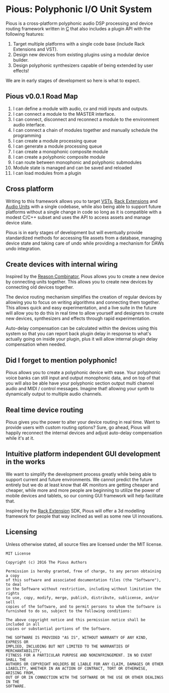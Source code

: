 Pious: Polyphonic I/O Unit System
=================================

Pious is a cross-platform polyphonic audio DSP processing and device routing
framework written in [C] that also includes a plugin API with the following
features:

1. Target multiple platforms with a single code base (include Rack Extensions and VST).
2. Design new devices from existing plugins using a modular device builder.
3. Design polyphonic synthesizers capable of being extended by user effects!

We are in early stages of development so here is what to expect.

Pious v0.0.1 Road Map
---------------------

1. I can define a module with audio, cv and midi inputs and outputs.
2. I can connect a module to the MASTER interface.
3. I can connect, disconnect and reconnect a module to the environment audio interface.
4. I can connect a chain of modules together and manually schedule the programming
5. I can create a module processing queue
6. I can generate a module processing queue
7. I can create a monophonic composite module
8. I can create a polyphonic composite module
9. I can route between monophonic and polyphonic submodules
10. Module state is managed and can be saved and reloaded
0. I can load modules from a plugin


Cross platform
--------------

Writing to this framework allows you to target [VSTs],
[Rack Extensions] and [Audio Units] with a single codebase, while also being
able to support future platforms without a single change in code so long as
it is compatible with a modest C/C++ subset and uses the API to access assets
and manage device state.

Pious is in early stages of development but will eventually provide
standardized methods for accessing file assets from a database, managing
device state and taking care of undo while providing a mechanism for DAWs
undo integration.

Create devices with internal wiring
-----------------------------------

Inspired by the [Reason Combinator], Pious allows you to create a new device
by connecting units together. This allows you to create new devices by
connecting old devices together.

The device routing mechanism simplifies the creation of regular devices
by allowing you to focus on writing algorithms and connecting them together.
This allows quick and easy experimentation, and a live suite in the future
will allow you to do this in real time to allow yourself and designers to
create new devices, synthesizers and effects through rapid experimentation.

Auto-delay compensation can be calculated within the devices using this system
so that you can report back plugin delay in response to what's actually going
on inside your plugin, plus it will allow internal plugin delay compensation
when needed.

Did I forget to mention polyphonic!
-----------------------------------

Pious allows you to create a polyphonic device with ease. Your polyphonic
voice banks can still input and output monophonic data, and on top of that
you will also be able have your polyphonic section output multi channel
audio and MIDI / control messages. Imagine that! allowing your synth to
dynamically output to multiple audio channels.

Real time device routing
------------------------

Pious gives you the power to alter your device routing in real time. Want to
provide users with custom routing options? Sure, go ahead, Pious will happily
reconnect the internal devices and adjust auto-delay compensation while it's
at it.

Intuitive platform independent GUI development in the works
-----------------------------------------------------------

We want to simplify the development process greatly while being able to
support current and future environments. We cannot predict the future entirely
but we do at least know that 4K monitors are getting cheaper and cheaper,
while more and more people are beginning to utilize the power of mobile
devices and tablets, so our coming GUI framework will help facilitate that.

Inspired by the [Rack Extension] SDK, Pious will offer a 3d modelling
framework for people that way inclined as well as some new UI innovations.

Licensing
---------

Unless otherwise stated, all source files are licensed under the MIT license.

    MIT License

    Copyright (c) 2016 The Pious Authors

    Permission is hereby granted, free of charge, to any person obtaining a copy
    of this software and associated documentation files (the "Software"), to deal
    in the Software without restriction, including without limitation the rights
    to use, copy, modify, merge, publish, distribute, sublicense, and/or sell
    copies of the Software, and to permit persons to whom the Software is
    furnished to do so, subject to the following conditions:

    The above copyright notice and this permission notice shall be included in all
    copies or substantial portions of the Software.

    THE SOFTWARE IS PROVIDED "AS IS", WITHOUT WARRANTY OF ANY KIND, EXPRESS OR
    IMPLIED, INCLUDING BUT NOT LIMITED TO THE WARRANTIES OF MERCHANTABILITY,
    FITNESS FOR A PARTICULAR PURPOSE AND NONINFRINGEMENT. IN NO EVENT SHALL THE
    AUTHORS OR COPYRIGHT HOLDERS BE LIABLE FOR ANY CLAIM, DAMAGES OR OTHER
    LIABILITY, WHETHER IN AN ACTION OF CONTRACT, TORT OR OTHERWISE, ARISING FROM,
    OUT OF OR IN CONNECTION WITH THE SOFTWARE OR THE USE OR OTHER DEALINGS IN THE
    SOFTWARE.

[C]: http://www.cprogramming.com/
[Rack Extension]: https://www.propellerheads.se/reason/rack-extensions
[Rack Extensions]: https://www.propellerheads.se/reason/rack-extensions
[VSTs]: https://www.steinberg.net/en/products/vst.html
[Audio Units]: https://en.wikipedia.org/wiki/Audio_Units
[Reason Combinator]: https://www.propellerheads.se/reason/instruments/combinator